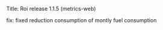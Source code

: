 Title: Roi release 1.1.5 (metrics-web)

fix: fixed reduction consumption of montly fuel consumption
